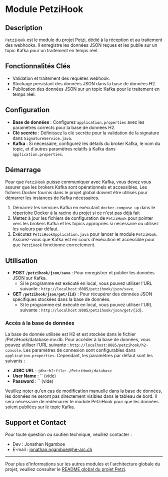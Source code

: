 # Module PetziHook

## Description
`PetziHook` est le module du projet Petzi, dédié à la réception et au traitement des webhooks. Il enregistre les données JSON reçues et les publie sur un topic Kafka pour un traitement en temps réel.

## Fonctionnalités Clés
- Validation et traitement des requêtes webhook.
- Stockage persistant des données JSON dans la base de données H2.
- Publication des données JSON sur un topic Kafka pour le traitement en temps réel.

## Configuration
- **Base de données** : Configurez `application.properties` avec les paramètres corrects pour la base de données H2.
- **Clé secrète** : Définissez la clé secrète pour la validation de la signature dans `SignatureService.java`.
- **Kafka** : Si nécessaire, configurez les détails du broker Kafka, le nom du topic, et d'autres paramètres relatifs à Kafka dans `application.properties`.

## Démarrage
Pour que `PetziHook` puisse communiquer avec Kafka, vous devez vous assurer que les brokers Kafka sont opérationnels et accessibles. Les fichiers Docker fournis dans le projet global doivent être utilisés pour démarrer les instances de Kafka nécessaires.

1. Démarrez les services Kafka en exécutant `docker-compose up` dans le répertoire Docker à la racine du projet si ce n'est pas déjà fait
2. Mettez à jour les fichiers de configuration de `PetziHook` pour pointer vers les brokers Kafka et les topics appropriés si nécessaire ou utilisez les valeurs par défaut.
3. Exécutez `PetziHookApplication.java` pour lancer le module `PetziHook`. Assurez-vous que Kafka est en cours d'exécution et accessible pour que `PetziHook` fonctionne correctement.

## Utilisation
- **POST `/petzihook/json/save`** : Pour enregistrer et publier les données JSON sur Kafka.
  - Si le programme est exécuté en local, vous pouvez utiliser l'URL suivante : `http://localhost:8085/petzihook/json/save`.
- **GET `/petzihook/json/get/{id}`** : Pour récupérer des données JSON spécifiques stockées dans la base de données.
  - Si le programme est exécuté en local, vous pouvez utiliser l'URL suivante : `http://localhost:8085/petzihook/json/get/{id}`.

### Accès à la base de données
La base de donnée utilisée est H2 et est stockée dans le fichier /PetziHook/database.mv.db.
Pour accéder à la base de données, vous pouvez utiliser l'URL suivante : `http://localhost:8085/petzihook/h2-console`. Les paramètres de connexion sont configurables dans `application.properties`. Cependant, les paramètres par défaut sont les suivants :
- **JDBC URL** : `jdbc:h2:file:./PetziHook/database`
- **User Name** : `` (vide)
- **Password** : `` (vide)

Veuillez noter qu'en cas de modification manuelle dans la base de données, les données ne seront pas directement visibles dans le tableau de bord. Il sera nécessaire de redémarrer le module PetziHook pour que les données soient publiées sur le topic Kafka.

## Support et Contact
Pour toute question ou soutien technique, veuillez contacter :
- Dev : Jonathan Ngamboe
- E-mail : jonathan.ngamboe@he-arc.ch

---

Pour plus d'informations sur les autres modules et l'architecture globale du projet, veuillez consulter le [README global du projet Petzi](https://github.com/Jonathanngamboe/petzi).
